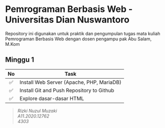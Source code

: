 # Pemrograman Berbasis Web - Universitas Dian Nuswantoro

Repository ini digunakan untuk praktik dan pengumpulan tugas mata kuliah Pemrograman Berbasis Web dengan dosen pengampu pak Abu Salam, M.Kom

## Minggu 1

No | Task
:---:| ---
✅| Install Web Server (Apache, PHP, MariaDB)
✅| Install Git and Push Repository to Github
✅| Explore dasar-dasar HTML

> *Rizki Nuzul Muzaki\
A11.2020.12762\
4303*
